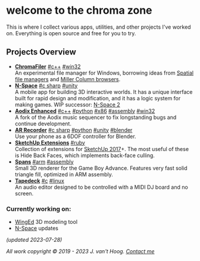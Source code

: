 # welcome to the chroma zone

This is where I collect various apps, utilities, and other projects I've worked on.
Everything is open source and free for you to try.

## Projects Overview

- [**ChromaFiler**](/chromafiler/)
  <a class="tech-tag" href="#cpp">#c++</a>
  <a class="tech-tag" href="#win32">#win32</a>  
  An experimental file manager for Windows, borrowing ideas from [Spatial file managers](https://en.wikipedia.org/wiki/Spatial_file_manager) and [Miller Column browsers](https://en.wikipedia.org/wiki/Miller_columns).
- [**N-Space**](/voxel-editor/)
  <a class="tech-tag" href="#c-sharp">#c sharp</a>
  <a class="tech-tag" href="#unity">#unity</a>  
  A mobile app for building 3D interactive worlds. It has a unique interface built for rapid design and modification, and it has a logic system for making games. WIP successor: [N-Space 2](https://www.reddit.com/r/nspace/comments/10utdja/nspace_2_progress_update/)
- [**Aodix Enhanced**](/aodix-enhanced/)
  <a class="tech-tag" href="#cpp">#c++</a>
  <a class="tech-tag" href="#python">#python</a>
  <a class="tech-tag" href="#x86">#x86</a>
  <a class="tech-tag" href="#assembly">#assembly</a>
  <a class="tech-tag" href="#win32">#win32</a>  
  A fork of the Aodix music sequencer to fix longstanding bugs and continue development.
- [**AR Recorder**](/ar-recorder/)
  <a class="tech-tag" href="#c-sharp">#c sharp</a>
  <a class="tech-tag" href="#python">#python</a>
  <a class="tech-tag" href="#unity">#unity</a>
  <a class="tech-tag" href="#blender">#blender</a>  
  Use your phone as a 6DOF controller for Blender.
- [**SketchUp Extensions**](/su-extensions/)
  <a class="tech-tag" href="#ruby">#ruby</a>  
  Collection of extensions for [SketchUp 2017](https://help.sketchup.com/en/downloading-older-versions)+. The most useful of these is Hide Back Faces, which implements back-face culling.
- [**Spans**](/spans/)
  <a class="tech-tag" href="#arm">#arm</a>
  <a class="tech-tag" href="#assembly">#assembly</a>  
  Small 3D renderer for the Game Boy Advance. Features very fast solid triangle fill, optimized in ARM assembly.
- [**Tapedeck**](/tapedeck/)
  <a class="tech-tag" href="#c">#c</a>
  <a class="tech-tag" href="#linux">#linux</a>  
  An audio editor designed to be controlled with a MIDI DJ board and no screen.

### Currently working on:

- [WingEd](/WingEd/) 3D modeling tool
- [N-Space](/voxel-editor/) updates

_(updated 2023-07-28)_

*All work copyright © 2019 - 2023 J. van't Hoog. [Contact me](/contact)*
